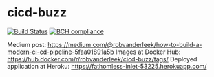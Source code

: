 # cicd-buzz
[![Build Status](https://travis-ci.org/robvanderleek/cicd-buzz.svg?branch=master)](https://travis-ci.org/robvanderleek/cicd-buzz)
[![BCH compliance](https://bettercodehub.com/edge/badge/robvanderleek/cicd-buzz)](https://bettercodehub.com/)

Medium post: https://medium.com/@robvanderleek/how-to-build-a-modern-ci-cd-pipeline-5faa01891a5b
Images at Docker Hub: https://hub.docker.com/r/robvanderleek/cicd-buzz/tags/
Deployed application at Heroku: https://fathomless-inlet-53225.herokuapp.com/
